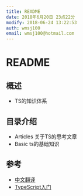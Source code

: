 ```yaml
---
title: README
date: 2018年6月20日 23点22分
modify: 2018-06-24 13:22:53	
auth: wmsj100
email: wmsj100@hotmail.com
---
```


# README

## 概述
- TS的知识体系

## 目录介绍
- Articles 关于TS的思考文章
- Basic ts的基础知识

## 参考
- [中文翻译](https://zhongsp.gitbooks.io/typescript-handbook/content/doc/handbook/Basic%20Types.html)
- [TypeScript入门](https://ts.xcatliu.com/thanks/)
